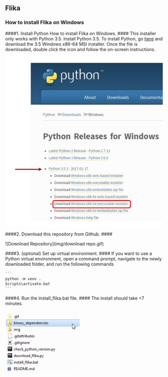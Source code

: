## Flika ##
### How to install Flika on Windows ###

####1. Install Python How to install Flika on Windows. ####
This installer only works with Python 3.5. Install Python 3.5. To install Python, go [here](https://www.python.org/downloads/windows/) and download the 3.5 Windows x86-64 MSI installer.  Once the file is downloaded, double click the icon and follow the on-screen instructions.

![Download Python](img/download_python.jpg)

####2. Download this repository from Github.  ####

![Download Repository](img/download repo.gif)

####3. (optional) Set up virtual environment.  ####
If you want to use a Python virtual environment, open a command prompt, navigate to the newly downloaded folder, and run the following commands

	```
	python -m venv .
	Scripts\activate.bat
	```

####4. Run the install_flika.bat file.  ####
The install should take <7 minutes.

![Download Repository](img/install_flika.gif)